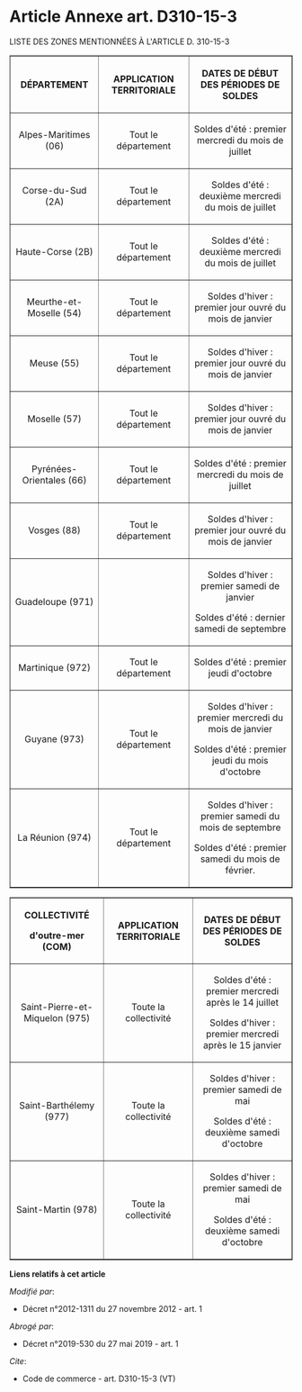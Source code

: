 # Article Annexe art. D310-15-3

LISTE DES ZONES MENTIONNÉES À L'ARTICLE D. 310-15-3

<table border="1">
      <tbody>
        <tr>
          <th>DÉPARTEMENT 

</th>
          <th>

APPLICATION TERRITORIALE 

</th>
          <th>

DATES DE DÉBUT DES PÉRIODES DE SOLDES 

</th>
        </tr>
        <tr>
          <td align="center">

Alpes-Maritimes (06) 

</td>
          <td align="center">

Tout le département 

</td>
          <td align="center">

Soldes d'été : premier mercredi du mois de juillet 

</td>
        </tr>
        <tr>
          <td align="center">

Corse-du-Sud (2A) 

</td>
          <td align="center">

Tout le département 

</td>
          <td align="center">

Soldes d'été : deuxième mercredi du mois de juillet 

</td>
        </tr>
        <tr>
          <td align="center">

Haute-Corse (2B) 

</td>
          <td align="center">

Tout le département 

</td>
          <td align="center">

Soldes d'été : deuxième mercredi du mois de juillet 

</td>
        </tr>
        <tr>
          <td align="center">

Meurthe-et-Moselle (54) 

</td>
          <td align="center">

Tout le département 

</td>
          <td align="center">

Soldes d'hiver : premier jour ouvré du mois de janvier 

</td>
        </tr>
        <tr>
          <td align="center">

Meuse (55) 

</td>
          <td align="center">

Tout le département 

</td>
          <td align="center">

Soldes d'hiver : premier jour ouvré du mois de janvier 

</td>
        </tr>
        <tr>
          <td align="center">

Moselle (57) 

</td>
          <td align="center">

Tout le département 

</td>
          <td align="center">

Soldes d'hiver : premier jour ouvré du mois de janvier 

</td>
        </tr>
        <tr>
          <td align="center">

Pyrénées-Orientales (66) 

</td>
          <td align="center">

Tout le département 

</td>
          <td align="center">

Soldes d'été : premier mercredi du mois de juillet 

</td>
        </tr>
        <tr>
          <td align="center">

Vosges (88) 

</td>
          <td align="center">

Tout le département 

</td>
          <td align="center">

Soldes d'hiver : premier jour ouvré du mois de janvier 

</td>
        </tr>
        <tr>
          <td align="center">

Guadeloupe (971) 

</td>
          <td align="center">

</td>
          <td align="center">

Soldes d'hiver : premier samedi de janvier 

Soldes d'été : dernier samedi de septembre 

</td>
        </tr>
        <tr>
          <td align="center">

Martinique (972) 

</td>
          <td align="center">

Tout le département 

</td>
          <td align="center">

Soldes d'été : premier jeudi d'octobre 

</td>
        </tr>
        <tr>
          <td align="center">

Guyane (973) 

</td>
          <td align="center">

Tout le département 

</td>
          <td align="center">

Soldes d'hiver : premier mercredi du mois de janvier 

Soldes d'été : premier jeudi du mois d'octobre 

</td>
        </tr>
        <tr>
          <td align="center">

La Réunion (974) 

</td>
          <td align="center">

Tout le département 

</td>
          <td align="center">

Soldes d'hiver : premier samedi du mois de septembre 

Soldes d'été : premier samedi du mois de février. 

</td>
        </tr>
      </tbody>
    </table>

<table border="1">
      <tbody>
        <tr>
          <th>

COLLECTIVITÉ 

d'outre-mer (COM) 

</th>
          <th>

APPLICATION TERRITORIALE 

</th>
          <th>

DATES DE DÉBUT DES PÉRIODES DE SOLDES 

</th>
        </tr>
        <tr>
          <td align="center">

Saint-Pierre-et-Miquelon (975) 

</td>
          <td align="center">

Toute la collectivité 

</td>
          <td align="center">

Soldes d'été : premier mercredi après le 14 juillet 

Soldes d'hiver : premier mercredi après le 15 janvier 

</td>
        </tr>
        <tr>
          <td align="center">

Saint-Barthélemy (977) 

</td>
          <td align="center">

Toute la collectivité 

</td>
          <td align="center">

Soldes d'hiver : premier samedi de mai 

Soldes d'été : deuxième samedi d'octobre 

</td>
        </tr>
        <tr>
          <td align="center">

Saint-Martin (978) 

</td>
          <td align="center">

Toute la collectivité 

</td>
          <td align="center">

Soldes d'hiver : premier samedi de mai 

Soldes d'été : deuxième samedi d'octobre

</td>
        </tr>
      </tbody>
    </table>

**Liens relatifs à cet article**

_Modifié par_:

  - Décret n°2012-1311 du 27 novembre 2012 - art. 1

_Abrogé par_:

  - Décret n°2019-530 du 27 mai 2019 - art. 1

_Cite_:

  - Code de commerce - art. D310-15-3 (VT)
